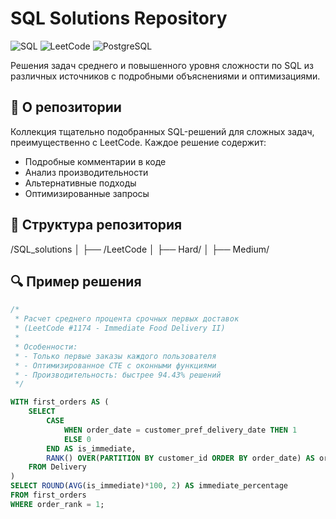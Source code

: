 # SQL Solutions Repository

![SQL](https://img.shields.io/badge/SQL-Intermediate%2B-blue)
![LeetCode](https://img.shields.io/badge/LeetCode-Solutions-orange)
![PostgreSQL](https://img.shields.io/badge/PostgreSQL-Compatible-brightgreen)

Решения задач среднего и повышенного уровня сложности по SQL из различных источников с подробными объяснениями и оптимизациями.

## 📌 О репозитории

Коллекция тщательно подобранных SQL-решений для сложных задач, преимущественно с LeetCode. Каждое решение содержит:

- Подробные комментарии в коде
- Анализ производительности
- Альтернативные подходы
- Оптимизированные запросы

## 📂 Структура репозитория
/SQL_solutions
│
├── /LeetCode
│ ├── Hard/
│ ├── Medium/


## 🔍 Пример решения

```sql
/*
 * Расчет среднего процента срочных первых доставок 
 * (LeetCode #1174 - Immediate Food Delivery II)
 *
 * Особенности:
 * - Только первые заказы каждого пользователя
 * - Оптимизированное CTE с оконными функциями
 * - Производительность: быстрее 94.43% решений
 */

WITH first_orders AS (
    SELECT 
        CASE
            WHEN order_date = customer_pref_delivery_date THEN 1
            ELSE 0
        END AS is_immediate,
        RANK() OVER(PARTITION BY customer_id ORDER BY order_date) AS order_rank
    FROM Delivery
)
SELECT ROUND(AVG(is_immediate)*100, 2) AS immediate_percentage
FROM first_orders
WHERE order_rank = 1;
